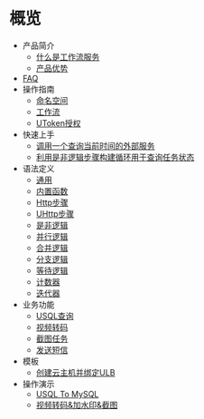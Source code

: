 # 概览

* 产品简介
    * [什么是工作流服务](middleware/stepflow/introduction/concept)
    * [产品优势](middleware/stepflow/introduction/advantages)
* [FAQ](middleware/stepflow/faq)
* 操作指南
    * [命名空间](middleware/stepflow/guide/namespace)
    * [工作流](middleware/stepflow/guide/workflow)
    * [UToken授权](middleware/stepflow/guide/authorize)
* 快速上手
    * [调用一个查询当前时间的外部服务](middleware/stepflow/quickstart/getcurrenttime)
    * [利用是非逻辑步骤构建循环用于查询任务状态](middleware/stepflow/quickstart/checkstatus)
* 语法定义
    * [通用](middleware/stepflow/defination/common)
    * [内置函数](middleware/stepflow/defination/innerfunction)
    * [Http步骤](middleware/stepflow/defination/httpactivity)
    * [UHttp步骤](middleware/stepflow/defination/uhttpactivity)
    * [是非逻辑](middleware/stepflow/defination/bool)
    * [并行逻辑](middleware/stepflow/defination/splite)
    * [合并逻辑](middleware/stepflow/defination/merge)
    * [分支逻辑](middleware/stepflow/defination/switch)
    * [等待逻辑](middleware/stepflow/defination/wait)
    * [计数器](middleware/stepflow/defination/plus)
    * [迭代器](middleware/stepflow/defination/iterator)
* 业务功能
    * [USQL查询](middleware/stepflow/function/usql)
    * [视频转码](middleware/stepflow/function/codec_task)
    * [截图任务](middleware/stepflow/function/screenshot)
    * [发送短信](middleware/stepflow/function/sendsms)
* 模板
    * [创建云主机并绑定ULB](middleware/stepflow/sample/addulbrserver)
* 操作演示
    * [USQL To MySQL](middleware/stepflow/demo/usqltomysql)
    * [视频转码&加水印&截图](middleware/stepflow/demo/umedia)
    









    
   
   
    
        
